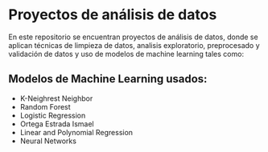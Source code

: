 # Proyectos de análisis de datos
En este repositorio se encuentran proyectos de análisis de datos, donde se aplican técnicas de limpieza de datos, analisis exploratorio, preprocesado y validación de datos y uso de modelos de machine learning tales como: 

## Modelos de Machine Learning usados:
- K-Neighrest Neighbor 
- Random Forest
- Logistic Regression 
- Ortega Estrada Ismael
- Linear and Polynomial Regression
- Neural Networks
